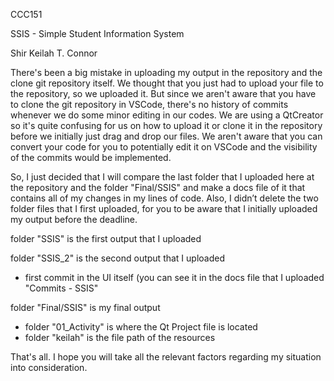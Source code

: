 CCC151

SSIS - Simple Student Information System

Shir Keilah T. Connor

There's been a big mistake in uploading my output in the repository and the clone git repository itself. We thought that you just had to upload your file to the repository, so we uploaded it. But since we aren't aware that you have to clone the git repository in VSCode, there's no history of commits whenever we do some minor editing in our codes. We are using a QtCreator so it's quite confusing for us on how to upload it or clone it in the repository before we initially just drag and drop our files. We aren't aware that you can convert your code for you to potentially edit it on VSCode and the visibility of the commits would be implemented.

So, I just decided that I will compare the last folder that I uploaded here at the repository and the folder "Final/SSIS" and make a docs file of it that contains all of my changes in my lines of code. Also, I didn’t delete the two folder files that I first uploaded, for you to be aware that I initially uploaded my output before the deadline.

folder "SSIS" is the first output that I uploaded

folder "SSIS_2" is the second output that I uploaded
- first commit in the UI itself (you can see it in the docs file that I uploaded "Commits - SSIS"
  
folder "Final/SSIS" is my final output
- folder "01_Activity" is where the Qt Project file is located
- folder "keilah" is the file path of the resources

That's all. I hope you will take all the relevant factors regarding my situation into consideration.
